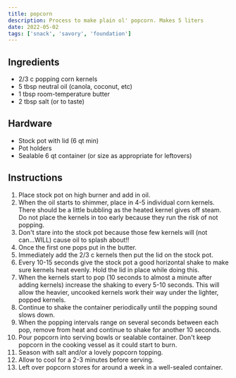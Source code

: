 ```yaml
---
title: popcorn
description: Process to make plain ol' popcorn. Makes 5 liters
date: 2022-05-02
tags: ['snack', 'savory', 'foundation']
---
```


## Ingredients

- 2/3 c popping corn kernels
- 5 tbsp neutral oil (canola, coconut, etc)
- 1 tbsp room-temperature butter
- 2 tbsp salt (or to taste)

## Hardware

- Stock pot with lid (6 qt min)
- Pot holders
- Sealable 6 qt container (or size as appropriate for leftovers)

## Instructions

1. Place stock pot on high burner and add in oil.
2. When the oil starts to shimmer, place in 4-5 individual corn kernels. There should be a little bubbling as the heated kernel gives off steam. Do not place the kernels in too early because they run the risk of not popping.
3. Don't stare into the stock pot because those few kernels will (not can...WILL) cause oil to splash about!!
4. Once the first one pops put in the butter.
5. Immediately add the 2/3 c kernels then put the lid on the stock pot.
6. Every 10-15 seconds give the stock pot a good horizontal shake to make sure kernels heat evenly. Hold the lid in place while doing this.
7. When the kernels start to pop (10 seconds to almost a minute after adding kernels) increase the shaking to every 5-10 seconds. This will allow the heavier, uncooked kernels work their way under the lighter, popped kernels.
8. Continue to shake the container periodically until the popping sound slows down.
9. When the popping intervals range on several seconds between each pop, remove from heat and continue to shake for another 10 seconds.
10. Pour popcorn into serving bowls or sealable container. Don't keep popcorn in the cooking vessel as it could start to burn.
11. Season with salt and/or a lovely popcorn topping.
12. Allow to cool for a 2-3 minutes before serving.
13. Left over popcorn stores for around a week in a well-sealed container.
